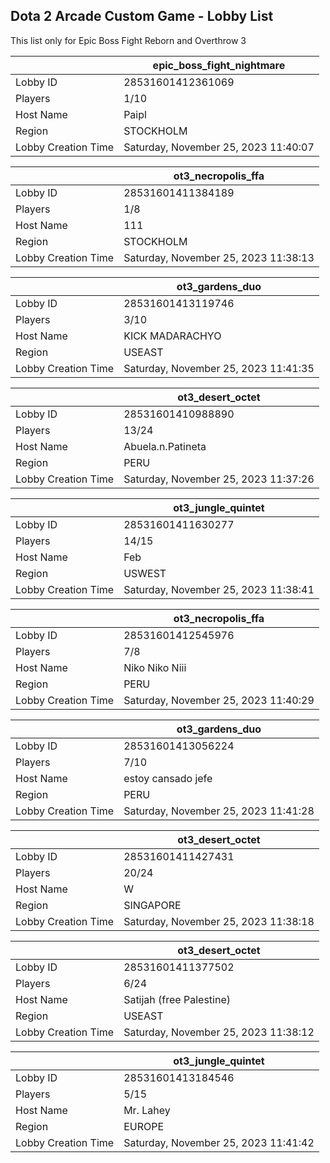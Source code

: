 ## Dota 2 Arcade Custom Game - Lobby List

This list only for Epic Boss Fight Reborn and Overthrow 3

|  | epic_boss_fight_nightmare |
| ------ | ------ |
| Lobby ID | 28531601412361069 |
| Players | 1/10 |
| Host Name | Paipl |
| Region | STOCKHOLM |
| Lobby Creation Time | Saturday, November 25, 2023 11:40:07 |


|  | ot3_necropolis_ffa |
| ------ | ------ |
| Lobby ID | 28531601411384189 |
| Players | 1/8 |
| Host Name | 111 |
| Region | STOCKHOLM |
| Lobby Creation Time | Saturday, November 25, 2023 11:38:13 |


|  | ot3_gardens_duo |
| ------ | ------ |
| Lobby ID | 28531601413119746 |
| Players | 3/10 |
| Host Name | KICK MADARACHYO |
| Region | USEAST |
| Lobby Creation Time | Saturday, November 25, 2023 11:41:35 |


|  | ot3_desert_octet |
| ------ | ------ |
| Lobby ID | 28531601410988890 |
| Players | 13/24 |
| Host Name | Abuela.n.Patineta |
| Region | PERU |
| Lobby Creation Time | Saturday, November 25, 2023 11:37:26 |


|  | ot3_jungle_quintet |
| ------ | ------ |
| Lobby ID | 28531601411630277 |
| Players | 14/15 |
| Host Name | Feb |
| Region | USWEST |
| Lobby Creation Time | Saturday, November 25, 2023 11:38:41 |


|  | ot3_necropolis_ffa |
| ------ | ------ |
| Lobby ID | 28531601412545976 |
| Players | 7/8 |
| Host Name | Niko Niko Niii |
| Region | PERU |
| Lobby Creation Time | Saturday, November 25, 2023 11:40:29 |


|  | ot3_gardens_duo |
| ------ | ------ |
| Lobby ID | 28531601413056224 |
| Players | 7/10 |
| Host Name | estoy  cansado jefe |
| Region | PERU |
| Lobby Creation Time | Saturday, November 25, 2023 11:41:28 |


|  | ot3_desert_octet |
| ------ | ------ |
| Lobby ID | 28531601411427431 |
| Players | 20/24 |
| Host Name | W |
| Region | SINGAPORE |
| Lobby Creation Time | Saturday, November 25, 2023 11:38:18 |


|  | ot3_desert_octet |
| ------ | ------ |
| Lobby ID | 28531601411377502 |
| Players | 6/24 |
| Host Name | Satijah (free Palestine) |
| Region | USEAST |
| Lobby Creation Time | Saturday, November 25, 2023 11:38:12 |


|  | ot3_jungle_quintet |
| ------ | ------ |
| Lobby ID | 28531601413184546 |
| Players | 5/15 |
| Host Name | Mr. Lahey |
| Region | EUROPE |
| Lobby Creation Time | Saturday, November 25, 2023 11:41:42 |


